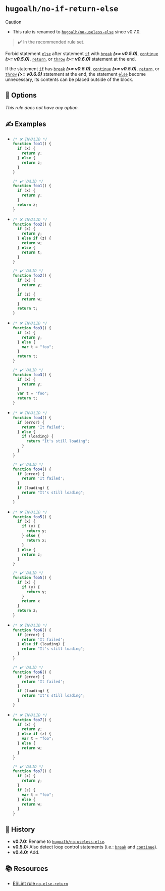 # `hugoalh/no-if-return-else`

> [!CAUTION]
> - This rule is renamed to [`hugoalh/no-useless-else`][rule-no-useless-else] since v0.7.0.

> ✔️ In the recommended rule set.

Forbid statement [`else`][ecmascript-if] after statement [`if`][ecmascript-if] with [`break`][ecmascript-break] ***(\>= v0.5.0)***, [`continue`][ecmascript-continue] ***(\>= v0.5.0)***, [`return`][ecmascript-return], or [`throw`][ecmascript-throw] ***(\>= v0.6.0)*** statement at the end.

If the statement [`if`][ecmascript-if] has [`break`][ecmascript-break] ***(\>= v0.5.0)***, [`continue`][ecmascript-continue] ***(\>= v0.5.0)***, [`return`][ecmascript-return], or [`throw`][ecmascript-throw] ***(\>= v0.6.0)*** statement at the end, the statement [`else`][ecmascript-if] become unnecessary, its contents can be placed outside of the block.

## 🔧 Options

*This rule does not have any option.*

## ✍️ Examples

- ```ts
  /* ❌ INVALID */
  function foo1() {
    if (x) {
      return y;
    } else {
      return z;
    }
  }

  /* ✔️ VALID */
  function foo1() {
    if (x) {
      return y;
    }
    return z;
  }
  ```
- ```ts
  /* ❌ INVALID */
  function foo2() {
    if (x) {
      return y;
    } else if (z) {
      return w;
    } else {
      return t;
    }
  }

  /* ✔️ VALID */
  function foo2() {
    if (x) {
      return y;
    }
    if (z) {
      return w;
    }
    return t;
  }
  ```
- ```ts
  /* ❌ INVALID */
  function foo3() {
    if (x) {
      return y;
    } else {
      var t = "foo";
    }
    return t;
  }

  /* ✔️ VALID */
  function foo3() {
    if (x) {
      return y;
    } 
    var t = "foo";
    return t;
  }
  ```
- ```ts
  /* ❌ INVALID */
  function foo4() {
    if (error) {
      return 'It failed';
    } else {
      if (loading) {
        return "It's still loading";
      }
    }
  }

  /* ✔️ VALID */
  function foo4() {
    if (error) {
      return 'It failed';
    }
    if (loading) {
      return "It's still loading";
    }
  }
  ```
- ```ts
  /* ❌ INVALID */
  function foo5() {
    if (x) {
      if (y) {
        return y;
      } else {
        return x;
      }
    } else {
      return z;
    }
  }

  /* ✔️ VALID */
  function foo5() {
    if (x) {
      if (y) {
        return y;
      }
      return x
    }
    return z;
  }
  ```
- ```ts
  /* ❌ INVALID */
  function foo6() {
    if (error) {
      return 'It failed';
    } else if (loading) {
      return "It's still loading";
    }
  }

  /* ✔️ VALID */
  function foo6() {
    if (error) {
      return 'It failed';
    }
    if (loading) {
      return "It's still loading";
    }
  }
  ```
- ```ts
  /* ❌ INVALID */
  function foo7() {
    if (x) {
      return y;
    } else if (z) {
      var t = "foo";
    } else {
      return w;
    }
  }

  /* ✔️ VALID */
  function foo7() {
    if (x) {
      return y;
    }
    if (z) {
      var t = "foo";
    } else {
      return w;
    }
  }
  ```

## 📜 History

- **v0.7.0:** Rename to [`hugoalh/no-useless-else`][rule-no-useless-else].
- **v0.5.0:** Also detect loop control statements (i.e.: [`break`][ecmascript-break] and [`continue`][ecmascript-continue]).
- **v0.4.0:** Add.

## 📚 Resources

- [ESLint rule `no-else-return`](https://eslint.org/docs/latest/rules/no-else-return)

[ecmascript-break]: https://developer.mozilla.org/en-US/docs/Web/JavaScript/Reference/Statements/break
[ecmascript-continue]: https://developer.mozilla.org/en-US/docs/Web/JavaScript/Reference/Statements/continue
[ecmascript-if]: https://developer.mozilla.org/en-US/docs/Web/JavaScript/Reference/Statements/if...else
[ecmascript-return]: https://developer.mozilla.org/en-US/docs/Web/JavaScript/Reference/Statements/return
[ecmascript-throw]: https://developer.mozilla.org/en-US/docs/Web/JavaScript/Reference/Statements/throw
[rule-no-useless-else]: https://github.com/hugoalh/deno-lint-rules/blob/main/docs/rules/no-useless-else.md
